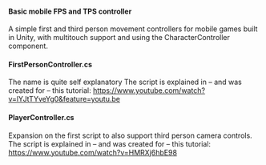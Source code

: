 #### Basic mobile FPS and TPS controller

A simple first and third person movement controllers for mobile games built in Unity, with multitouch support and using the CharacterController component.

#### FirstPersonController.cs
The name is quite self explanatory
The script is explained in – and was created for – this tutorial: https://www.youtube.com/watch?v=lYJtTYveYg0&feature=youtu.be

#### PlayerController.cs
Expansion on the first script to also support third person camera controls.
The script is explained in – and was created for – this tutorial: https://www.youtube.com/watch?v=HMRXj6hbE98


